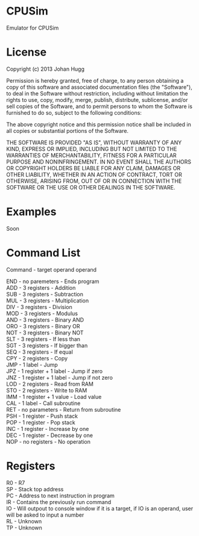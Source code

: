 CPUSim
=============
Emulator for CPUSim

License
=============
Copyright (c) 2013 Johan Hugg

Permission is hereby granted, free of charge, to any person obtaining a copy of this software and associated documentation files (the "Software"), to deal in the Software without restriction, including without limitation the rights to use, copy, modify, merge, publish, distribute, sublicense, and/or sell copies of the Software, and to permit persons to whom the Software is furnished to do so, subject to the following conditions:

The above copyright notice and this permission notice shall be included in all copies or substantial portions of the Software.

THE SOFTWARE IS PROVIDED "AS IS", WITHOUT WARRANTY OF ANY KIND, EXPRESS OR IMPLIED, INCLUDING BUT NOT LIMITED TO THE WARRANTIES OF MERCHANTABILITY, FITNESS FOR A PARTICULAR PURPOSE AND NONINFRINGEMENT. IN NO EVENT SHALL THE AUTHORS OR COPYRIGHT HOLDERS BE LIABLE FOR ANY CLAIM, DAMAGES OR OTHER LIABILITY, WHETHER IN AN ACTION OF CONTRACT, TORT OR OTHERWISE, ARISING FROM, OUT OF OR IN CONNECTION WITH THE SOFTWARE OR THE USE OR OTHER DEALINGS IN THE SOFTWARE.

Examples
=============
Soon

Command List
=============
Command - target operand operand

 
END - no paremeters         - Ends program <br>
ADD - 3 registers          - Addition <br>
SUB - 3 registers          - Subtraction <br>
MUL - 3 registers          - Multiplication <br>
DIV - 3 registers          - Division <br>
MOD - 3 registers          - Modulus <br>
AND - 3 registers          - Binary AND <br>
ORO - 3 registers          - Binary OR <br>
NOT - 3 registers          - Binary NOT <br>
SLT - 3 registers          - If less than <br>
SGT - 3 registers          - If bigger than <br>
SEQ - 3 registers          - If equal <br>
CPY - 2 registers          - Copy <br>
JMP - 1 label              - Jump <br>
JPZ - 1 register + 1 label - Jump if zero <br>
JNZ - 1 register + 1 label - Jump if not zero <br>
LOD - 2 registers          - Read from RAM <br>
STO - 2 registers          - Write to RAM <br>
IMM - 1 register + 1 value - Load value <br>
CAL - 1 label              - Call subroutine <br>
RET - no parameters        - Return from subroutine <br>
PSH - 1 register           - Push stack <br>
POP - 1 register           - Pop stack <br>
INC - 1 register           - Increase by one <br>
DEC - 1 register           - Decrease by one <br>
NOP - no registers         - No operation <br>

Registers
=============
R0 - R7 <br>
SP - Stack top address <br>
PC - Address to next instruction in program <br>
IR - Contains the previously run command <br>
IO - Will outpout to console window if it is a target, if IO is an operand, user will be asked to input a number <br>
RL - Unknown <br>
TP - Unknown <br>